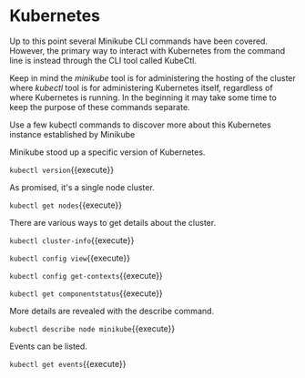 # Kubernetes #

Up to this point several Minikube CLI commands have been covered. However, the primary way to interact with Kubernetes from the command line is instead through the CLI tool called KubeCtl.

Keep in mind the _minikube_ tool is for administering the hosting of the cluster where _kubectl_ tool is for administering Kubernetes itself, regardless of where Kubernetes is running. In the beginning it may take some time to keep the purpose of these commands separate.

Use a few kubectl commands to discover more about this Kubernetes instance established by Minikube

Minikube stood up a specific version of Kubernetes.

`kubectl version`{{execute}}

As promised, it's a single node cluster.

`kubectl get nodes`{{execute}}

There are various ways to get details about the cluster.

`kubectl cluster-info`{{execute}}

`kubectl config view`{{execute}}

`kubectl config get-contexts`{{execute}}

`kubectl get componentstatus`{{execute}}

More details are revealed with the describe command.

`kubectl describe node minikube`{{execute}}

Events can be listed.

`kubectl get events`{{execute}}